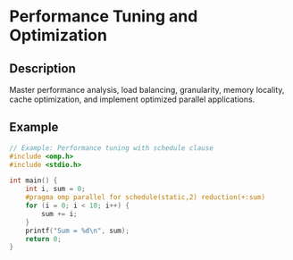 # Performance Tuning and Optimization

## Description
Master performance analysis, load balancing, granularity, memory locality, cache optimization, and implement optimized parallel applications.

## Example
```c
// Example: Performance tuning with schedule clause
#include <omp.h>
#include <stdio.h>

int main() {
    int i, sum = 0;
    #pragma omp parallel for schedule(static,2) reduction(+:sum)
    for (i = 0; i < 10; i++) {
        sum += i;
    }
    printf("Sum = %d\n", sum);
    return 0;
}
```
